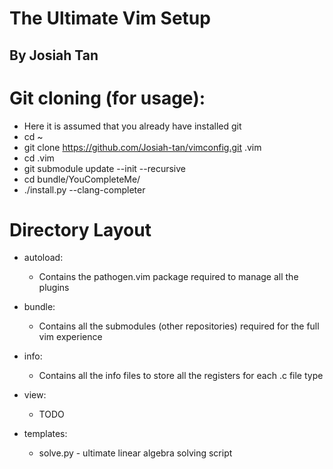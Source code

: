 # The Ultimate Vim Setup
## By Josiah Tan


# Git cloning (for usage):

- Here it is assumed that you already have installed git
- cd ~
- git clone https://github.com/Josiah-tan/vimconfig.git .vim
- cd .vim
- git submodule update --init --recursive
- cd bundle/YouCompleteMe/
- ./install.py --clang-completer



# Directory Layout

- autoload:
	- Contains the pathogen.vim package required to manage all the plugins
- bundle:
	- Contains all the submodules (other repositories) required for the full vim experience
- info:
	- Contains all the info files to store all the registers for each .c file type
- view:
	- TODO

- templates:
	- solve.py - ultimate linear algebra solving script
